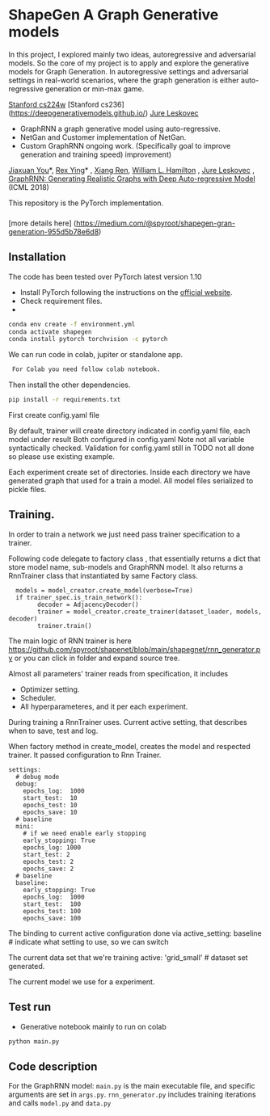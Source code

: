 # ShapeGen A Graph Generative models

In this project, I explored mainly two ideas, autoregressive and adversarial models. 
So the core of my project is to apply and explore the generative models for Graph Generation. 
In autoregressive settings and adversarial settings in real-world scenarios, where the graph 
generation is either auto-regressive generation or min-max game. 

[Stanford cs224w](https://web.stanford.edu/class/cs224w/)
[Stanford cs236] (https://deepgenerativemodels.github.io/)
[Jure Leskovec](https://cs.stanford.edu/people/jure/index.html)

- GraphRNN a graph generative model using auto-regressive.
- NetGan and Customer implementation of NetGan.
- Custom GraphRNN ongoing work. (Specifically goal to improve generation and training speed) improvement)

[Jiaxuan You](https://cs.stanford.edu/~jiaxuan/)\*, [Rex Ying](https://cs.stanford.edu/people/rexy/)\*
, [Xiang Ren](http://www-bcf.usc.edu/~xiangren/), [William L. Hamilton](https://stanford.edu/~wleif/)
, [Jure Leskovec](https://cs.stanford.edu/people/jure/index.html)
, [GraphRNN: Generating Realistic Graphs with Deep Auto-regressive Model](https://arxiv.org/abs/1802.08773) (ICML 2018)

This repository is the PyTorch implementation. 

###

[more details here] (https://medium.com/@spyroot/shapegen-gran-generation-955d5b78e6d8)

## Installation

The code has been tested over PyTorch latest version 1.10
 - Install PyTorch following the instructions on the [official website](https://pytorch.org/).
 - Check requirement files.
 - 
```bash
conda env create -f environment.yml
conda activate shapegen
conda install pytorch torchvision -c pytorch
```

We can run code in colab, jupiter or standalone app.
```bash
 For Colab you need follow colab notebook.
```
Then install the other dependencies.

```bash
pip install -r requirements.txt
```

First create config.yaml file

By default, trainer will create directory indicated in config.yaml file, each model under result
Both configured in config.yaml Note not all variable syntactically checked.  Validation for config.yaml still in TODO not all done so please use existing example.

Each experiment create set of directories.  Inside each directory we have generated graph 
that used for a train a model.  All model files serialized to pickle files.

## Training.

In order to train a network we just need pass trainer specification to a trainer.

Following code delegate to factory class , that essentially returns a dict 
that store model name, sub-models and GraphRNN model. It also returns
a RnnTrainer class that instantiated by same Factory class.

```
  models = model_creator.create_model(verbose=True)
  if trainer_spec.is_train_network():
        decoder = AdjacencyDecoder()
        trainer = model_creator.create_trainer(dataset_loader, models, decoder)
        trainer.train()
```

The main logic of RNN trainer is here
https://github.com/spyroot/shapenet/blob/main/shapegnet/rnn_generator.py
or you can click in folder and expand source tree.

Almost all parameters' trainer reads from specification, it includes 

* Optimizer setting.
* Scheduler.
* All hyperparameteres, and it per each experiment.

During training a RnnTrainer uses.  Current active setting, that describes
when to save, test and log.  

When factory method in create_model, creates the model and respected trainer.
It passed configuration to Rnn Trainer.

```
settings:
  # debug mode
  debug:
    epochs_log:  1000
    start_test:  10
    epochs_test: 10
    epochs_save: 10
  # baseline
  mini:
    # if we need enable early stopping
    early_stopping: True
    epochs_log: 1000
    start_test: 2
    epochs_test: 2
    epochs_save: 2
  # baseline
  baseline:
    early_stopping: True
    epochs_log:  1000
    start_test:  100
    epochs_test: 100
    epochs_save: 100
```

The binding to current active configuration done via 
active_setting: baseline    # indicate what setting to use, so we can switch 

The current data set that we're training
active: 'grid_small'        # dataset set generated.

The current model we use for a experiment.

## Test run

- Generative notebook mainly to run on colab


```bash
python main.py
```

## Code description

For the GraphRNN model:
`main.py` is the main executable file, and specific arguments are set in `args.py`.
`rnn_generator.py` includes training iterations and calls `model.py` and `data.py`
